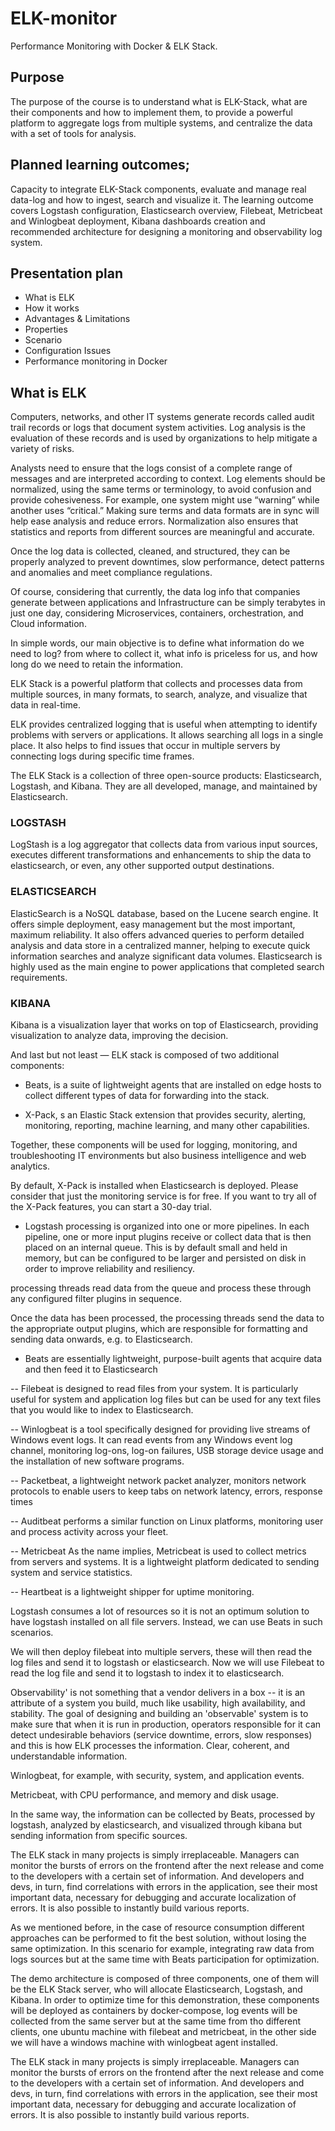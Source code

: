 # ELK-monitor
Performance Monitoring with Docker & ELK Stack.


## Purpose

The purpose of the course is to understand what is ELK-Stack, what are their components and how to implement them, to provide a powerful platform to aggregate logs from multiple systems, and centralize the data with a set of tools for analysis.
   
## Planned learning outcomes;
Capacity to integrate ELK-Stack components, evaluate and manage real data-log and how to ingest, search and visualize it. The learning outcome covers Logstash configuration, Elasticsearch overview, Filebeat, Metricbeat and Winlogbeat deployment, Kibana dashboards creation and recommended architecture for designing a monitoring and observability log system.

## Presentation plan

- What is ELK
- How it works
- Advantages & Limitations
- Properties 
- Scenario
- Configuration Issues
- Performance monitoring in Docker



## What is ELK

Computers, networks, and other IT systems generate records called audit trail records or logs that document system activities. Log analysis is the evaluation of these records and is used by organizations to help mitigate a variety of risks.

Analysts need to ensure that the logs consist of a complete range of messages and are interpreted according to context. Log elements should be normalized, using the same terms or terminology, to avoid confusion and provide cohesiveness. For example, one system might use “warning” while another uses “critical.” Making sure terms and data formats are in sync will help ease analysis and reduce errors. Normalization also ensures that statistics and reports from different sources are meaningful and accurate.

Once the log data is collected, cleaned, and structured, they can be properly analyzed to prevent downtimes, slow performance, detect patterns and anomalies and meet compliance regulations.

Of course, considering that currently, the data log info that companies generate between applications and Infrastructure can be simply terabytes in just one day, considering Microservices, containers, orchestration, and Cloud information. 

In simple words, our main objective is to define what information do we need to log? from where to collect it, what info is priceless for us, and how long do we need to retain the information. 

ELK Stack is a powerful platform that collects and processes data from multiple sources, in many formats, to search, analyze, and visualize that data in real-time.

ELK provides centralized logging that is useful when attempting to identify problems with servers or applications. It allows searching all logs in a single place. It also helps to find issues that occur in multiple servers by connecting logs during specific time frames.

The ELK Stack is a collection of three open-source products:
Elasticsearch, Logstash, and Kibana. They are all developed, manage, and maintained by Elasticsearch.
 
### LOGSTASH

LogStash is a log aggregator that collects data from various input sources, executes different transformations and enhancements to ship the data to elasticsearch, or even, any other supported output destinations.

### ELASTICSEARCH

ElasticSearch is a NoSQL database, based on the Lucene search engine. It offers simple deployment, easy management but the most important, maximum reliability.
It also offers advanced queries to perform detailed analysis and data store in a centralized manner, helping to execute quick information searches and analyze significant data volumes. 
Elasticsearch is highly used as the main engine to power applications that completed search requirements. 

### KIBANA

Kibana is a visualization layer that works on top of Elasticsearch, providing visualization to analyze data, improving the decision.  


And last but not least — ELK stack is composed of two additional components: 

- Beats,  is a suite of lightweight agents that are installed on edge hosts to collect different types of data for forwarding into the stack.

- X-Pack, s an Elastic Stack extension that provides security, alerting, monitoring, reporting, machine learning, and many other capabilities. 

Together, these components will be used for logging, monitoring, and troubleshooting IT environments but also business intelligence and web analytics.

By default, X-Pack is installed when Elasticsearch is deployed. Please consider that just the monitoring service is for free. If you want to try all of the X-Pack features, you can start a 30-day trial.

- Logstash processing is organized into one or more pipelines. In each pipeline, one or more input plugins receive or collect data that is then placed on an internal queue. This is by default small and held in memory, but can be configured to be larger and persisted on disk in order to improve reliability and resiliency.

processing threads read data from the queue and process these through any configured filter plugins in sequence.

Once the data has been processed, the processing threads send the data to the appropriate output plugins, which are responsible for formatting and sending data onwards, e.g. to Elasticsearch.

- Beats are essentially lightweight, purpose-built agents that acquire data and then feed it to Elasticsearch

-- Filebeat is designed to read files from your system. It is particularly useful for system and application log files but can be used for any text files that you would like to index to Elasticsearch.

-- Winlogbeat is a tool specifically designed for providing live streams of Windows event logs. It can read events from any Windows event log channel, monitoring log-ons, log-on failures, USB storage device usage and the installation of new software programs. 

-- Packetbeat, a lightweight network packet analyzer, monitors network protocols to enable users to keep tabs on network latency, errors, response times

-- Auditbeat performs a similar function on Linux platforms, monitoring user and process activity across your fleet.

-- Metricbeat
As the name implies, Metricbeat is used to collect metrics from servers and systems. It is a lightweight platform dedicated to sending system and service statistics. 

-- Heartbeat is a lightweight shipper for uptime monitoring. 

Logstash consumes a lot of resources so it is not an optimum solution to have logstash installed on all file servers. Instead, we can use Beats in such scenarios.

We will then deploy filebeat into multiple servers, these will then read the log files and send it to logstash or elasticsearch. Now we will use Filebeat to read the log file and send it to logstash to index it to elasticsearch.

Observability' is not something that a vendor delivers in a box -- it is an attribute of a system you build, much like usability, high availability, and stability. The goal of designing and building an 'observable' system is to make sure that when it is run in production, operators responsible for it can detect undesirable behaviors (service downtime, errors, slow responses) and this is how ELK processes the information. Clear, coherent, and understandable information. 

Winlogbeat, for example, with security, system, and application events.

Metricbeat, with CPU performance, and memory and disk usage.

In the same way, the information can be collected by Beats, processed by logstash, analyzed by elasticsearch, and visualized through kibana but sending information from specific sources.

The ELK stack in many projects is simply irreplaceable. Managers can monitor the bursts of errors on the frontend after the next release and come to the developers with a certain set of information. And developers and devs, in turn, find correlations with errors in the application, see their most important data, necessary for debugging and accurate localization of errors. It is also possible to instantly build various reports.

As we mentioned before, in the case of resource consumption different approaches can be performed to fit the best solution, without losing the same optimization. In this scenario for example, integrating raw data from logs sources but at the same time with Beats participation for optimization.

The demo architecture is composed of three components, one of them will be the ELK Stack server, who will allocate Elasticsearch, Logstash, and Kibana. In order to optimize time for this demonstration, these components will be deployed as containers by docker-compose, log events will be collected from the same server but at the same time from tho different clients, one ubuntu machine with filebeat and metricbeat, in the other side we will have a windows machine with winlogbeat agent installed.

The ELK stack in many projects is simply irreplaceable. Managers can monitor the bursts of errors on the frontend after the next release and come to the developers with a certain set of information. And developers and devs, in turn, find correlations with errors in the application, see their most important data, necessary for debugging and accurate localization of errors. It is also possible to instantly build various reports.







